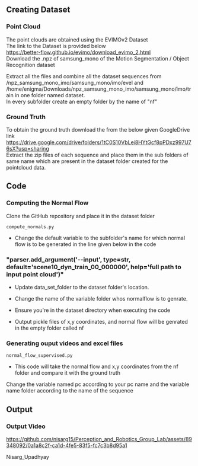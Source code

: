 ## Creating Dataset
### Point Cloud
The point clouds are obtained using the EVIMOv2 Dataset <br>
The link to the Dataset is provided below <br>
https://better-flow.github.io/evimo/download_evimo_2.html <br>
Download the .npz of samsung_mono of the Motion Segmentation / Object Recognition dataset<br>

Extract all the files and combine all the dataset sequences from /npz_samsung_mono_imo/samsung_mono/imo/evel and /home/enigma/Downloads/npz_samsung_mono_imo/samsung_mono/imo/train in one folder named dataset.<br>
In every subfolder create an empty folder by the name of "nf"

### Ground Truth
To obtain the ground truth download the from the below given GoogleDrive link<br>
https://drive.google.com/drive/folders/1tC0S10VbLei8HYtGcf8pPDxz997U76sX?usp=sharing<br>
Extract the zip files of each sequence and place them in the sub folders of same name which are present in the dataset folder created for the pointcloud data.

## Code
### Computing the Normal Flow
Clone the GitHub repository and place it in the dataset folder

````
compute_normals.py 

````
* Change the default variable to the subfolder's name for which normal flow is to be generated in the line given below in the code<br>
### "parser.add_argument('--input', type=str, default='scene10_dyn_train_00_000000', help='full path to input point cloud')"<br>
* Update data_set_folder to the dataset folder's location.<br>
* Change the name of the variable folder whos normalflow is to genrate.<br>
* Ensure you're in the dataset directory when executing the code<br>

* Output
    pickle files of x,y coordinates, and normal flow will be genrated in the empty folder called nf

### Generating ouput videos and excel files

````
normal_flow_supervised.py

````
* This code will take the normal flow and x,y coordinates from the nf 
 folder and compare it with the ground truth

 Change the variable named pc according to your pc name and the variable name folder according to the name of the sequence 

 ## Output
 ### Output Video


https://github.com/nisarg15/Perception_and_Robotics_Group_Lab/assets/89348092/0a1a8c2f-ca1d-4fe5-83f5-fc7c3b8d95a1

 

Nisarg_Upadhyay
